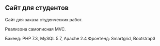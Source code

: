## Сайт для студентов

Сайт для заказа студенческих работ.

Реализона самописная MVC.

Бэкенд: PHP 7.3, MySQL 5.7, Apache 2.4
Фронтенд: Smartgrid, Bootstrap3
